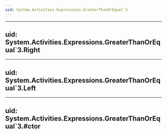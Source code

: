 ```yaml
---
uid: System.Activities.Expressions.GreaterThanOrEqual`3
---
```


---
uid: System.Activities.Expressions.GreaterThanOrEqual`3.Right
---

---
uid: System.Activities.Expressions.GreaterThanOrEqual`3.Left
---

---
uid: System.Activities.Expressions.GreaterThanOrEqual`3.#ctor
---
